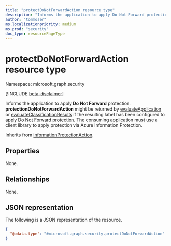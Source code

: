 ```yaml
---
title: "protectDoNotForwardAction resource type"
description: "Informs the application to apply Do Not Forward protection."
author: "tommoser"
ms.localizationpriority: medium
ms.prod: "security"
doc_type: resourcePageType
---
```


# protectDoNotForwardAction resource type

Namespace: microsoft.graph.security

[!INCLUDE [beta-disclaimer](../../includes/beta-disclaimer.md)]

Informs the application to apply **Do Not Forward** protection. **protectionDoNotForwardAction** might be returned by [evaluateApplication](../api/security-sensitivitylabel-evaluateapplication.md) or [evaluateClassificationResults](../api/security-sensitivitylabel-evaluateclassificationresults.md) if the resulting label has been configured to apply [Do Not Forward protection](/azure/information-protection/configure-usage-rights#do-not-forward-option-for-emails). The consuming application must use a client library to apply protection via Azure Information Protection.


Inherits from [informationProtectionAction](../resources/security-informationprotectionaction.md).

## Properties
None. 

## Relationships
None.

## JSON representation
The following is a JSON representation of the resource.
<!-- {
  "blockType": "resource",
  "@odata.type": "microsoft.graph.security.protectDoNotForwardAction"
}
-->
``` json
{
  "@odata.type": "#microsoft.graph.security.protectDoNotForwardAction"
}
```

